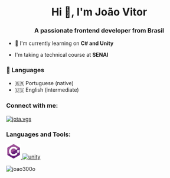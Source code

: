 <h1 align="center">Hi 👋, I'm João Vitor</h1>
<h3 align="center">A passionate frontend developer from Brasil</h3>



- 📖 I'm currently learning on **C# and Unity**

- I'm taking a technical course at **SENAI**
  
### 💬 Languages
- 🇧🇷 Portuguese (native)
- 🇺🇸 English (intermediate)
  
<h3 align="left">Connect with me:</h3>
<p align="left">
<a href="https://instagram.com/jota.vgs" target="blank"><img align="center" src="https://raw.githubusercontent.com/rahuldkjain/github-profile-readme-generator/master/src/images/icons/Social/instagram.svg" alt="jota.vgs" height="30" width="40" /></a>
</p>

<h3 align="left">Languages and Tools:</h3>
<p align="left"> <a href="https://www.w3schools.com/cs/" target="_blank" rel="noreferrer"> <img src="https://raw.githubusercontent.com/devicons/devicon/master/icons/csharp/csharp-original.svg" alt="csharp" width="40" height="40"/> </a> <a href="https://unity.com/" target="_blank" rel="noreferrer"> <img src="https://www.vectorlogo.zone/logos/unity3d/unity3d-icon.svg" alt="unity" width="40" height="40"/> </a> </p>

<p><img align="center" src="https://github-readme-streak-stats.herokuapp.com/?user=joao300o&theme=default" alt="joao300o" /></p>
